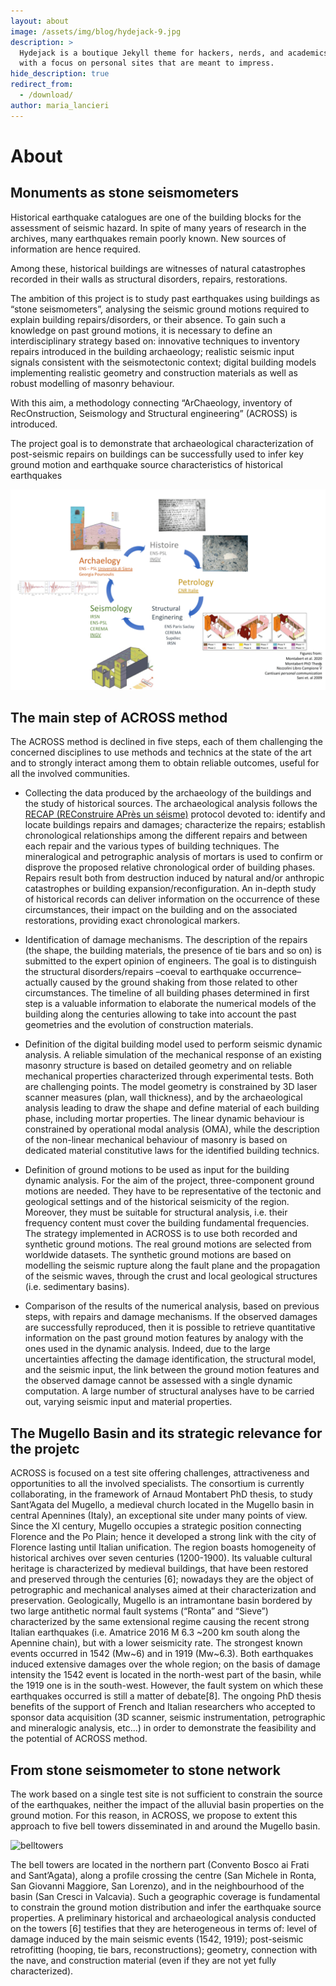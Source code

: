```yaml
---
layout: about
image: /assets/img/blog/hydejack-9.jpg
description: >
  Hydejack is a boutique Jekyll theme for hackers, nerds, and academics,
  with a focus on personal sites that are meant to impress.
hide_description: true
redirect_from:
  - /download/
author: maria_lancieri
---
```


# About

## Monuments as stone seismometers

Historical earthquake catalogues are one of the building blocks for the assessment of seismic hazard. In spite of many years of research in the archives, many earthquakes remain poorly known. New sources of information are hence required.

Among these, historical buildings are witnesses of natural catastrophes recorded in their walls as structural disorders, repairs, restorations.

The ambition of this project is to study past earthquakes using buildings as “stone seismometers”, analysing the seismic ground motions required to explain building repairs/disorders, or their absence. To gain such a knowledge on past ground motions, it is necessary to define an interdisciplinary strategy based on: innovative techniques to inventory repairs introduced in the building archaeology; realistic seismic input signals consistent with the seismotectonic context; digital building models implementing realistic geometry and construction materials as well as robust modelling of masonry behaviour.

With this aim, a methodology connecting “ArChaeology, inventory of RecOnstruction, Seismology and Structural engineering” (ACROSS) is introduced.

The project goal is to demonstrate that archaeological characterization of post-seismic repairs on buildings can be successfully used to infer key ground motion and earthquake source characteristics of historical earthquakes

![Disciplines interaction in ACROSS](schema.png)

## The main step of ACROSS method
The ACROSS method is declined in five steps, each of them challenging the concerned disciplines to use methods and technics at the state of the art and to strongly interact among them to obtain reliable outcomes, useful for all the involved communities.

- Collecting the data produced by the archaeology of the buildings and the study of historical sources. The archaeological analysis follows the [RECAP (REConstruire APrès un séisme)](http://recap.huma-num.fr/webpublic/?lang=fr) protocol devoted to: identify and locate buildings repairs and damages; characterize the repairs; establish chronological relationships among the different repairs and between each repair and the various types of building techniques. The mineralogical and petrographic analysis of mortars is used to confirm or disprove the proposed relative chronological order of building phases. Repairs result both from destruction induced by natural and/or anthropic catastrophes or building expansion/reconfiguration. An in-depth study of historical records can deliver information on the occurrence of these circumstances, their impact on the building and on the associated restorations, providing exact chronological markers. 
-	Identification of damage mechanisms. The description of the repairs (the shape, the building materials, the presence of tie bars and so on) is submitted to the expert opinion of engineers. The goal is to distinguish the structural disorders/repairs –coeval to earthquake occurrence– actually caused by the ground shaking from those related to other circumstances. The timeline of all building phases determined in first step is a valuable information to elaborate the numerical models of the building along the centuries allowing to take into account the past geometries and the evolution of construction materials.
-	Definition of the digital building model used to perform seismic dynamic analysis. A reliable simulation of the mechanical response of an existing masonry structure is based on detailed geometry and on reliable mechanical properties characterized through experimental tests. Both are challenging points. The model geometry is constrained by 3D laser scanner measures (plan, wall thickness), and by the archaeological analysis leading to draw the shape and define material of each building phase, including mortar properties.  The linear dynamic behaviour is constrained by operational modal analysis (OMA), while the description of the non-linear mechanical behaviour of masonry is based on dedicated material constitutive laws for the identified building technics. 
-	Definition of ground motions to be used as input for the building dynamic analysis. For the aim of the project, three-component ground motions are needed. They have to be representative of the tectonic and geological settings and of the historical seismicity of the region. Moreover, they must be suitable for structural analysis, i.e. their frequency content must cover the building fundamental frequencies. The strategy implemented in ACROSS is to use both recorded and synthetic ground motions. The real ground motions are selected from worldwide datasets. The synthetic ground motions are based on modelling the seismic rupture along the fault plane and the propagation of the seismic waves, through the crust and local geological structures (i.e. sedimentary basins).

-	Comparison of the results of the numerical analysis, based on previous steps, with repairs and damage mechanisms. If the observed damages are successfully reproduced, then it is possible to retrieve quantitative information on the past ground motion features by analogy with the ones used in the dynamic analysis. Indeed, due to the large uncertainties affecting the damage identification, the structural model, and the seismic input, the link between the ground motion features and the observed damage cannot be assessed with a single dynamic computation. A large number of structural analyses have to be carried out, varying seismic input and material properties. 



## The Mugello Basin and its strategic relevance for the projetc

ACROSS is focused on a test site offering challenges, attractiveness and opportunities to all the involved specialists. The consortium is currently collaborating, in the framework of Arnaud Montabert PhD thesis, to study Sant’Agata del Mugello, a medieval church located in the Mugello basin in central Apennines (Italy), an exceptional site under many points of view. Since the XI century, Mugello occupies a strategic position connecting Florence and the Po Plain; hence it developed a strong link with the city of Florence lasting until Italian unification. The region boasts homogeneity of historical archives over seven centuries (1200-1900). Its valuable cultural heritage is characterized by medieval buildings, that have been restored and preserved through the centuries [6]; nowadays they are the object of petrographic and mechanical analyses aimed at their characterization and preservation. 
Geologically, Mugello is an intramontane basin bordered by two large antithetic normal fault systems (“Ronta” and “Sieve”) characterized by the same extensional regime causing the recent strong Italian earthquakes (i.e. Amatrice 2016 M 6.3 ~200 km south along the Apennine chain), but with a lower seismicity rate. The strongest known events occurred in 1542 (Mw~6) and in 1919 (Mw~6.3). Both earthquakes induced extensive damages over the whole region; on the basis of damage intensity the 1542 event is located in the north-west part of the basin, while the 1919 one is in the south-west. However, the fault system on which these earthquakes occurred is still a matter of debate[8].
The ongoing PhD thesis benefits of the support of French and Italian researchers who accepted to sponsor data acquisition (3D scanner, seismic instrumentation, petrographic and mineralogic analysis, etc…) in order to demonstrate the feasibility and the potential of ACROSS method. 

## From stone seismometer to stone network

The work based on a single test site is not sufficient to constrain the source of the earthquakes, neither the impact of the alluvial basin properties on the ground motion. For this reason, in ACROSS, we propose to extent this approach to five bell towers disseminated in and around the Mugello basin. 

![belltowers](pievi.png)


The bell towers are located in the northern part (Convento Bosco ai Frati and Sant’Agata), along a profile crossing the centre (San Michele in Ronta, San Giovanni Maggiore, San Lorenzo), and in the neighbourhood of the basin (San Cresci in Valcavia). Such a geographic coverage is fundamental to constrain the ground motion distribution and infer the earthquake source properties. A preliminary historical and archaeological analysis conducted on the towers [6] testifies that they are heterogeneous in terms of: level of damage induced by the main seismic events (1542, 1919); post-seismic retrofitting (hooping, tie bars, reconstructions); geometry, connection with the nave, and construction material (even if they are not yet fully characterized).





 

